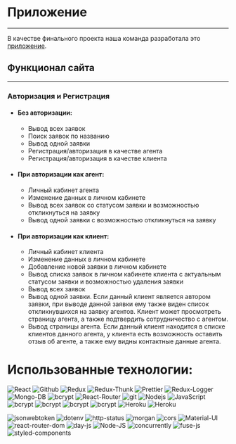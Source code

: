 # Приложение
____ 
В качестве финального проекта наша команда разработала это [приложение](https://autoexpert-app.herokuapp.com/).


## Функционал сайта
____ 
### Авторизация и Регистрация
+ #### Без авторизации:
    + Вывод всех заявок
    + Поиск заявок по названию
    + Вывод одной заявки
    + Регистрация/авторизация в качестве агента
    + Регистрация/авторизация в качестве клиента
+ #### При авторизации как агент:
    + Личный кабинет агента
    + Изменение данных в личном кабинете
    + Вывод всех заявок со статусом заявки и возможностью откликнуться на заявку
    + Вывод одной заявки с возможностью откликнуться на заявку
+ #### При авторизации как клиент:
    + Личный кабинет клиента
    + Изменение данных в личном кабинете
    + Добавление новой заявки в личном кабинете
    + Вывод списка заявок в личном кабинете клиента с актуальным статусом заявки и возможностью удаления заявки  
    + Вывод всех заявок
    + Вывод одной заявки. Если данный клиент является автором заявки, при выводе данной заявки ему также виден список откликнувшихся на заявку агентов. Клиент может просмотреть страницу агента, а также подтвердить сотрудничество с агентом.
    + Вывод страницы агента. Если данный клиент находится в списке клиентов данного агента, у клиента есть возможность оставить отзыв об агенте, а также ему видны контактные данные агента.

[comment]: <> (# Запуск проекта)

[comment]: <> (Для запуска приложения нужно набрать следующие команды в терминале:)

[comment]: <> (___)

[comment]: <> (`npm i`)

[comment]: <> (`cd client`)

[comment]: <> (`npm i`)

[comment]: <> (`cd ..`)

[comment]: <> (`npm run dev`)

[comment]: <> (___)
# Использованные технологии:
<div> 
<img alt="React" src="https://img.shields.io/badge/-React-45b8d8?style=for-the-badge&logo=react&logoColor=white" />
<img alt="Github" src="https://img.shields.io/badge/-Github-black?style=for-the-badge&logo=github&logoColor=white" />
<img alt="Redux" src="https://img.shields.io/badge/-Redux-430098?style=for-the-badge&logo=redux&logoColor=white" />
<img alt="Redux-Thunk" src="https://img.shields.io/badge/-Redux_Thunk-white?style=for-the-badge&logo=Redux&logoColor=430098" />
<img alt="Prettier" src="https://img.shields.io/badge/-Prettier-grey?style=for-the-badge&logo=Prettier&logoColor=orange" />
<img alt="Redux-Logger" src="https://img.shields.io/badge/-Redux_Logger-430098?style=for-the-badge&logo=Redux&logoColor=white" />
<img alt="Mongo-DB" src="https://img.shields.io/badge/-Mongo_DB-red?style=for-the-badge&logo=MongoDB&logoColor=black" />
<img alt="bcrypt" src="https://img.shields.io/badge/redux devtools-430098?style=for-the-badge&logo=redux">
<img alt="React-Router" src="https://img.shields.io/badge/-React_Router-black?style=for-the-badge&logo=react-router&logoColor=orange" />
<img alt="git" src="https://img.shields.io/badge/-Git-F05032?style=for-the-badge&logo=git&logoColor=white" />
<img alt="Nodejs" src="https://img.shields.io/badge/-Nodejs-43853d?style=for-the-badge&logo=Node.js&logoColor=white" />
<img alt="JavaScript" src="https://img.shields.io/badge/-JavaScript-yellow?style=for-the-badge&logo=JavaScript&logoColor=white" />
<img alt="bcrypt" src="https://img.shields.io/badge/bcrypt-✔-green?style=for-the-badge&logo">
<img alt="bcrypt" src="https://img.shields.io/badge/express-green?style=for-the-badge&logo=express">
<img alt="bcrypt" src="https://img.shields.io/badge/mongoose-✔-green?style=for-the-badge&logo=mongoose">
<img alt="bcrypt" src="https://img.shields.io/badge/eslint-blue?style=for-the-badge&logo=eslint">
<img alt="Heroku" src="https://img.shields.io/badge/-Heroku-764ABC?style=for-the-badge&logo=heroku&logoColor=white" />
<img alt="Heroku" src="https://img.shields.io/badge/-jsonwebtoken-764ABC?style=for-the-badge&logoColor=white" />
</div>


![jsonwebtoken](https://img.shields.io/badge/-jsonwebtoken-red?style=for-the-badge)
![dotenv](https://img.shields.io/badge/-dotenv-red?style=for-the-badge)
![http-status](https://img.shields.io/badge/-http--status-purple?style=for-the-badge)
![morgan](https://img.shields.io/badge/-morgan-green?style=for-the-badge)
![cors](https://img.shields.io/badge/-cors-pink?style=for-the-badge)
![Material-UI](https://img.shields.io/badge/-Materilal--UI-blue?style=for-the-badge)
![react-router-dom](https://img.shields.io/badge/-react--router--dom-red?style=for-the-badge)
![day-js](https://img.shields.io/badge/-day--js-orange?style=for-the-badge)
![Node-JS](https://img.shields.io/badge/-Node--JS-blue?style=for-the-badge)
![concurrently](https://img.shields.io/badge/-concurrently-black?style=for-the-badge)
![fuse-js](https://img.shields.io/badge/-fuse--JS-yellow?style=for-the-badge)
![styled-components](https://img.shields.io/badge/-styled--components-green?style=for-the-badge)


[comment]: <> (___)

[comment]: <> (### Следующие шаги:)

[comment]: <> (- Вывод ошибок при окончании токена)

[comment]: <> (- реализация фильтрации по рейтингу, языкам, возрасту и т.д.)

[comment]: <> (___)

[comment]: <> (# Наша команда:)

[comment]: <> (<h3>)

[comment]: <> (  <a href="https://github.com/saytkhanov">)

[comment]: <> (    <img alt="Saytkhanov" src="https://img.shields.io/badge/-Shamil Saytkhanov-black?style=for-the-badge&logo=github&logoColor=white" />)

[comment]: <> (  </a>)

[comment]: <> (</h3>)

[comment]: <> (<h3>)

[comment]: <> (  <a href="https://github.com/danilbekk">)

[comment]: <> (    <img alt="Danilbek" src="https://img.shields.io/badge/-Danilbek-black?style=for-the-badge&logo=github&logoColor=white" />)

[comment]: <> (  </a>)

[comment]: <> (</h3>)

[comment]: <> (<h3>)

[comment]: <> (  <a href="https://github.com/Muhammad-Magomedov">)

[comment]: <> (    <img alt="Muhammad" src="https://img.shields.io/badge/-Muhammad Magomedov-black?style=for-the-badge&logo=github&logoColor=white" />)

[comment]: <> (  </a>)

[comment]: <> (</h3>)

[comment]: <> (___)

[comment]: <> (# Выполненные мною задачи:)

[comment]: <> (- ✅ Модели, контроллеры и роуты для дикторов и записей)

[comment]: <> (- ✅ Вывод рандомных дикторов на основной странице)

[comment]: <> (- ✅ Добавление и удаление записи)

[comment]: <> (- ✅ Полный дизайн сайта, особенно основной страницы)

[comment]: <> (- ✅ Возможность добавления и изменения аватарки)

[comment]: <> (- ✅ Возможность добавления данных о себе и изменения личных данных)

[comment]: <> (- ✅ Вывод рейтинга и возможность вывода на базе данных)

[comment]: <> (- ✅ Основная информация о сайте и шапка сайта)

[comment]: <> (- ✅ Выбор пола при регистрации)

[comment]: <> (- ✅ Вывод рандомных дикторов на основной странице)

[comment]: <> (___)